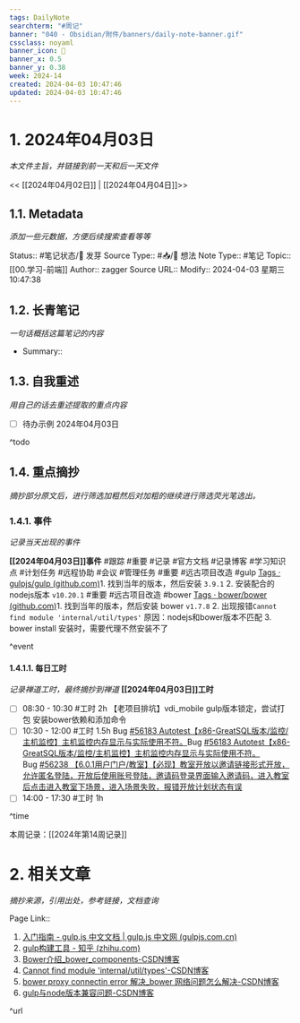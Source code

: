 ```yaml
---
tags: DailyNote
searchterm: "#周记"
banner: "040 - Obsidian/附件/banners/daily-note-banner.gif"
cssclass: noyaml
banner_icon: 💌
banner_x: 0.5
banner_y: 0.38
week: 2024-14
created: 2024-04-03 10:47:46
updated: 2024-04-03 10:47:46
---
```


# 1. 2024年04月03日

_本文件主旨，并链接到前一天和后一天文件_

<< [[2024年04月02日]] | [[2024年04月04日]]>>

## 1.1. Metadata

_添加一些元数据，方便后续搜索查看等等_

Status:: #笔记状态/🌱 发芽
Source Type:: #📥/💭 想法 
Note Type:: #笔记
Topic:: [[00.学习-前端]]
Author:: zagger
Source URL::
Modify:: 2024-04-03 星期三 10:47:38

## 1.2. 长青笔记

_一句话概括这篇笔记的内容_

- Summary::

## 1.3. 自我重述

_用自己的话去重述提取的重点内容_

- [ ] 待办示例 2024年04月03日

^todo

## 1.4. 重点摘抄

_摘抄部分原文后，进行筛选加粗然后对加粗的继续进行筛选荧光笔选出。_

### 1.4.1. 事件

_记录当天出现的事件_

**[[2024年04月03日]]事件** 
#跟踪 #重要 #记录 #官方文档 #记录博客 #学习知识点 #计划任务 #远程协助 #会议 #管理任务
#重要 #远古项目改造 #gulp [Tags · gulpjs/gulp (github.com)](https://github.com/gulpjs/gulp/tags)1. 找到当年的版本，然后安装 `3.9.1` 2. 安装配合的nodejs版本 `v10.20.1` 
#重要 #远古项目改造 #bower [Tags · bower/bower (github.com)](https://github.com/bower/bower/tags?after=v1.8.4)1. 找到当年的版本，然后安装 bower `v1.7.8` 2. 出现报错`Cannot find module 'internal/util/types'` 原因：nodejs和bower版本不匹配 3. bower install 安装时，需要代理不然安装不了

^event

#### 1.4.1.1. 每日工时

_记录禅道工时，最终摘抄到禅道_
**[[2024年04月03日]]工时**
- [ ] 08:30 - 10:30 #工时  2h 【老项目排坑】vdi_mobile gulp版本锁定，尝试打包 安装bower依赖和添加命令
- [ ] 10:30 - 12:00 #工时  1.5h Bug [#56183 Autotest【x86-GreatSQL版本/监控/主机监控】主机监控内存显示与实际使用不符。](http://172.16.203.12/zentao/bug-view-56183.html?onlybody=yes)Bug [#56183 Autotest【x86-GreatSQL版本/监控/主机监控】主机监控内存显示与实际使用不符。](http://172.16.203.12/zentao/bug-view-56183.html?onlybody=yes)Bug [#56238 【6.0.1用户门户/教室】【必现】教室开放以邀请链接形式开放，允许匿名登陆，开放后使用账号登陆，邀请码登录界面输入邀请码，进入教室后点击进入教室下场景，进入场景失败，报错开放计划状态有误](http://172.16.203.12/zentao/bug-view-56238.html?onlybody=yes)
- [ ] 14:00 - 17:30 #工时  1h

^time

本周记录：[[2024年第14周记录]]

# 2. 相关文章

_摘抄来源，引用出处，参考链接，文档查询_

Page Link::
1. [入门指南 - gulp.js 中文文档 | gulp.js 中文网 (gulpjs.com.cn)](https://v3.gulpjs.com.cn/docs/getting-started/)
2. [gulp构建工具 - 知乎 (zhihu.com)](https://zhuanlan.zhihu.com/p/651764433)
3. [Bower介绍_bower_components-CSDN博客](https://blog.csdn.net/qq_22509715/article/details/52611071)
4. [Cannot find module 'internal/util/types'-CSDN博客](https://blog.csdn.net/weixin_30823833/article/details/99426892)
5. [bower proxy connectin error 解决_bower 网络问题怎么解决-CSDN博客](https://blog.csdn.net/pipipiapia/article/details/18040233)
6. [gulp与node版本兼容问题-CSDN博客](https://blog.csdn.net/qq_45393426/article/details/105597080)

^url

